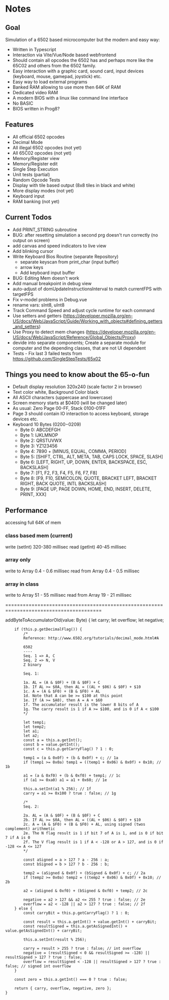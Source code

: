 # Notes

## Goal

Simulation of a 6502 based microcomputer but the modern and easy way:

-   Written in Typescript
-   Interaction via Vite/Vue/Node based webfrontend
-   Should contain all opcodes the 6502 has and perhaps more like the 65C02 and others from the 6502 family.
-   Easy interaction with a graphic card, sound card, input devices (keyboard, mouse, gamepad, joystick) etc.
-   Easy way to load external programs
-   Banked RAM allowing to use more then 64K of RAM
-   Dedicated video RAM
-   A modern BIOS with a linux like command line interface
-   No BASIC
-   BIOS written in Prog8?

## Features

-   All official 6502 opcodes
-   Decimal Mode
-   All illegal 6502 opcodes (not yet)
-   All 65C02 opcodes (not yet)
-   Memory/Register view
-   Memory/Register edit
-   Single Step Execution
-   Unit tests (partial)
-   Random Opcode Tests
-   Display with tile based output (8x8 tiles in black and white)
-   More display modes (not yet)
-   Keyboard input
-   RAM banking (not yet)

## Current Todos

-   Add PRINT_STRING subroutine
-   BUG: after resetting simulation a second prg doesn't run correctly (no output on screen)
-   add canvas and speed indicators to live view
-   Add blinking cursor
-   Write Keyboard Bios Routine (separate Repository)
    -   separate keyscan from print_char (input buffer)
    -   arrow keys
    -   Add keyboard input buffer
-   BUG: Editing Mem doesn't work
-   Add manual breakpoint in debug view
-   auto-adjust of domUpdateInstructionsInterval to match currentFPS with targetFPS
-   Fix v-model problems in Debug.vue
-   rename vars: sInt8, uInt8
-   Track Command Speed and adjust cycle runtime for each command
-   Use setters and getters (https://developer.mozilla.org/en-US/docs/Web/JavaScript/Guide/Working_with_objects#defining_getters_and_setters)
-   Use Proxy to detect mem changes (https://developer.mozilla.org/en-US/docs/Web/JavaScript/Reference/Global_Objects/Proxy)
-   devide into separate components; Create a separate module for computer and the depending classes, that are not UI dependent
-   Tests - Fix last 3 failed tests from https://github.com/SingleStepTests/65x02

## Things you need to know about the 65-o-fun

-   Default display resolution 320x240 (scale factor 2 in browser)
-   Text color white, Background Color black
-   All ASCII characters (uppercase and lowercase)
-   Screen memory starts at $0400 (will be changed later)
-   As usual: Zero Page 00-FF, Stack 0100-01FF
-   Page 3 should contain IO interaction to access keyboard, storage devices etc.
-   Keyboard 10 Bytes ($0200-$0209)
    -   Byte 0: ABCDEFGH
    -   Byte 1: IJKLMNOP
    -   Byte 2: QRSTUVWX
    -   Byte 3: YZ123456
    -   Byte 4: 7890 + [MINUS, EQUAL, COMMA, PERIOD]
    -   Byte 5: [SHIFT, CTRL, ALT, META, TAB, CAPS LOCK, SPACE, SLASH]
    -   Byte 6: [LEFT, RIGHT, UP, DOWN, ENTER, BACKSPACE, ESC, BACKSLASH]
    -   Byte 7: [F1, F2, F3, F4, F5, F6, F7, F8]
    -   Byte 8: [F9, F10, SEMICOLON, QUOTE, BRACKET LEFT, BRACKET RIGHT, BACK QUOTE, INTL BACKSLASH]
    -   Byte 9: [PAGE UP, PAGE DOWN, HOME, END, INSERT, DELETE, PRINT, XXX]

## Performance

accessing full 64K of mem

### class based mem (current)

write (setInt) 320-380 millisec
read (getInt) 40-45 millisec

### array only

write to Array 0.4 - 0.6 millisec
read from Array 0.4 - 0.5 millisec

### array in class

write to Array 51 - 55 millisec
read from Array 19 - 21 millisec

=======================================================================================

addByteToAccumulatorOld(value: Byte) {
let carry;
let overflow;
let negative;

        if (this.p.getDecimalFlag()) {
            /*
            Reference: http://www.6502.org/tutorials/decimal_mode.html#A

            6502
            ----
            Seq. 1 => A, C
            Seq. 2 => N, V
            Z binary

            Seq. 1:

            1a. AL = (A & $0F) + (B & $0F) + C
            1b. If AL >= $0A, then AL = ((AL + $06) & $0F) + $10
            1c. A = (A & $F0) + (B & $F0) + AL
            1d. Note that A can be >= $100 at this point
            1e. If (A >= $A0), then A = A + $60
            1f. The accumulator result is the lower 8 bits of A
            1g. The carry result is 1 if A >= $100, and is 0 if A < $100
            */

            let temp1;
            let temp2;
            let a1;
            let a2;
            const a = this.a.getInt();
            const b = value.getInt();
            const c = this.p.getCarryFlag() ? 1 : 0;

            temp1 = (a & 0x0f) + (b & 0x0f) + c; // 1a
            if (temp1 >= 0x0a) temp1 = ((temp1 + 0x06) & 0x0f) + 0x10; // 1b

            a1 = (a & 0xf0) + (b & 0xf0) + temp1; // 1c
            if (a1 >= 0xa0) a1 = a1 + 0x60; // 1e

            this.a.setInt(a1 % 256); // 1f
            carry = a1 >= 0x100 ? true : false; // 1g

            /*
            Seq. 2:

            2a. AL = (A & $0F) + (B & $0F) + C
            2b. If AL >= $0A, then AL = ((AL + $06) & $0F) + $10
            2c. A = (A & $F0) + (B & $F0) + AL, using signed (twos complement) arithmetic
            2e. The N flag result is 1 if bit 7 of A is 1, and is 0 if bit 7 if A is 0
            2f. The V flag result is 1 if A < -128 or A > 127, and is 0 if -128 <= A <= 127
            */

            const aSigned = a > 127 ? a - 256 : a;
            const bSigned = b > 127 ? b - 256 : b;

            temp2 = (aSigned & 0x0f) + (bSigned & 0x0f) + c; // 2a
            if (temp2 >= 0x0a) temp2 = ((temp2 + 0x06) & 0x0f) + 0x10; // 2b

            a2 = (aSigned & 0xf0) + (bSigned & 0xf0) + temp2; // 2c

            negative = a2 > 127 && a2 <= 255 ? true : false; // 2e
            overflow = a2 < -128 || a2 > 127 ? true : false; // 2f
        } else {
            const carryBit = this.p.getCarryFlag() ? 1 : 0;

            const result = this.a.getInt() + value.getInt() + carryBit;
            const resultSigned = this.a.getAsSignedInt() + value.getAsSignedInt() + carryBit;

            this.a.setInt(result % 256);

            carry = result > 255 ? true : false; // int overflow
            negative = (resultSigned < 0 && resultSigned >= -128) || resultSigned > 127 ? true : false;
            overflow = resultSigned < -128 || resultSigned > 127 ? true : false; // signed int overflow
        }

        const zero = this.a.getInt() === 0 ? true : false;

        return { carry, overflow, negative, zero };
    }
